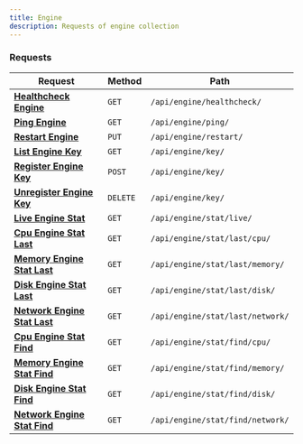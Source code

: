 ```yaml
---
title: Engine
description: Requests of engine collection
---
```


### Requests

| Request | Method | Path |
|---------|--------|------|
| [**Healthcheck Engine**](/docs/api/engine/healthcheck) | `GET` | `/api/engine/healthcheck/` |
| [**Ping Engine**](/docs/api/engine/ping) | `GET` | `/api/engine/ping/` |
| [**Restart Engine**](/docs/api/engine/restart) | `PUT` | `/api/engine/restart/` |
| [**List Engine Key**](/docs/api/engine/key-list) | `GET` | `/api/engine/key/` |
| [**Register Engine Key**](/docs/api/engine/key-register) | `POST` | `/api/engine/key/` |
| [**Unregister Engine Key**](/docs/api/engine/key-unregister) | `DELETE` | `/api/engine/key/` |
| [**Live Engine Stat**](/docs/api/engine/stat-live) | `GET` | `/api/engine/stat/live/` |
| [**Cpu Engine Stat Last**](/docs/api/engine/stat-last-cpu) | `GET` | `/api/engine/stat/last/cpu/` |
| [**Memory Engine Stat Last**](/docs/api/engine/stat-last-memory) | `GET` | `/api/engine/stat/last/memory/` |
| [**Disk Engine Stat Last**](/docs/api/engine/stat-last-disk) | `GET` | `/api/engine/stat/last/disk/` |
| [**Network Engine Stat Last**](/docs/api/engine/stat-last-network) | `GET` | `/api/engine/stat/last/network/` |
| [**Cpu Engine Stat Find**](/docs/api/engine/stat-find-cpu) | `GET` | `/api/engine/stat/find/cpu/` |
| [**Memory Engine Stat Find**](/docs/api/engine/stat-find-memory) | `GET` | `/api/engine/stat/find/memory/` |
| [**Disk Engine Stat Find**](/docs/api/engine/stat-find-disk) | `GET` | `/api/engine/stat/find/disk/` |
| [**Network Engine Stat Find**](/docs/api/engine/stat-find-network) | `GET` | `/api/engine/stat/find/network/` |

